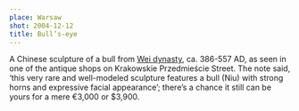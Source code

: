 ```yaml
---
place: Warsaw
shot: 2004-12-12
title: Bull’s-eye
---
```


A Chinese sculpture of a bull from [Wei dynasty](http://en.wikipedia.org/wiki/Northern_Wei), ca. 386-557 AD, as seen in one of the antique shops on Krakowskie Przedmieście Street. The note said, ‘this very rare and well-modeled sculpture features a bull (Niu) with strong horns and expressive facial appearance’; there’s a chance it still can be yours for a mere €3,000 or $3,900.
